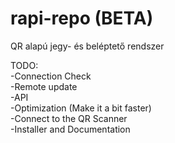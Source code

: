 # rapi-repo (BETA)
QR alapú jegy- és beléptető rendszer

TODO:<br/>
  -Connection Check<br/>
  -Remote update<br/>
  -API<br/>
  -Optimization (Make it a bit faster)<br/>
  -Connect to the QR Scanner<br/>
  -Installer and Documentation
